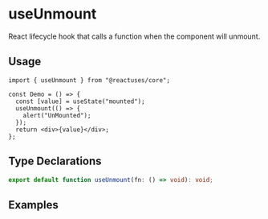 # useUnmount

React lifecycle hook that calls a function when the component will unmount.

## Usage

```tsx
import { useUnmount } from "@reactuses/core";

const Demo = () => {
  const [value] = useState("mounted");
  useUnmount(() => {
    alert("UnMounted");
  });
  return <div>{value}</div>;
};
```

## Type Declarations

```ts
export default function useUnmount(fn: () => void): void;
```

## Examples
